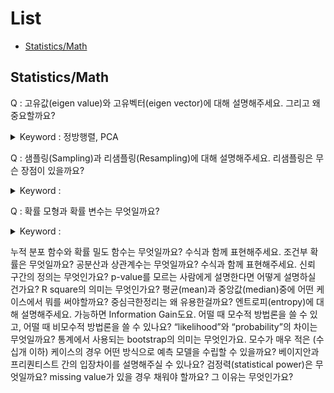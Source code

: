 # List

- [Statistics/Math](Statistics/Math)


## Statistics/Math

Q : 고유값(eigen value)와 고유벡터(eigen vector)에 대해 설명해주세요. 그리고 왜 중요할까요?
<details><summary>Keyword : 정방행렬, PCA </summary>
∟ A : 행렬은 선형변환을 위해서 많이 사용되게 하는데, 이 행렬이 방향에 대한 부분을 변환하지 못하는 벡터가 존재하는데 그 벡터가 고유벡터이다. 행렬로 인해 늘어난 상수 배수가 그 행렬의 고유벡터에 의한 고유값이라고 한다. 고유값이나 고유벡터는 정방행렬에서 사용하게 되고 이를 정방행렬이 아닌 mxn 행렬에서 적용할 수 있는것에 특이값 분해 방법이 있다. 이를 활용할 수 있는 것은 PCA(주성분 분석)에 사용하여 고차원의 벡터를 저차원의 벡터로 치환하여 사용할 수 있도록 한다.
주성분 분석(PCA), 특이값 분해(SVD), 유사 역행렬(Pseudo Inverse Matrix)_무어펜로즈

</details>

Q : 샘플링(Sampling)과 리샘플링(Resampling)에 대해 설명해주세요. 리샘플링은 무슨 장점이 있을까요?
<details><summary>Keyword : </summary>
∟ A : 

</details>

Q : 확률 모형과 확률 변수는 무엇일까요?
<details><summary>Keyword : </summary>
∟ A : 

</details>



누적 분포 함수와 확률 밀도 함수는 무엇일까요? 수식과 함께 표현해주세요.
조건부 확률은 무엇일까요?
공분산과 상관계수는 무엇일까요? 수식과 함께 표현해주세요.
신뢰 구간의 정의는 무엇인가요?
p-value를 모르는 사람에게 설명한다면 어떻게 설명하실 건가요?
R square의 의미는 무엇인가요?
평균(mean)과 중앙값(median)중에 어떤 케이스에서 뭐를 써야할까요?
중심극한정리는 왜 유용한걸까요?
엔트로피(entropy)에 대해 설명해주세요. 가능하면 Information Gain도요.
어떨 때 모수적 방법론을 쓸 수 있고, 어떨 때 비모수적 방법론을 쓸 수 있나요?
“likelihood”와 “probability”의 차이는 무엇일까요?
통계에서 사용되는 bootstrap의 의미는 무엇인가요.
모수가 매우 적은 (수십개 이하) 케이스의 경우 어떤 방식으로 예측 모델을 수립할 수 있을까요?
베이지안과 프리퀀티스트 간의 입장차이를 설명해주실 수 있나요?
검정력(statistical power)은 무엇일까요?
missing value가 있을 경우 채워야 할까요? 그 이유는 무엇인가요?
